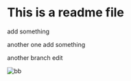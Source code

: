 # This is a readme file

add something

another one add something



another branch edit

![bb](http://7xt4xy.com1.z0.glb.clouddn.com/IMG_4758.jpg)

